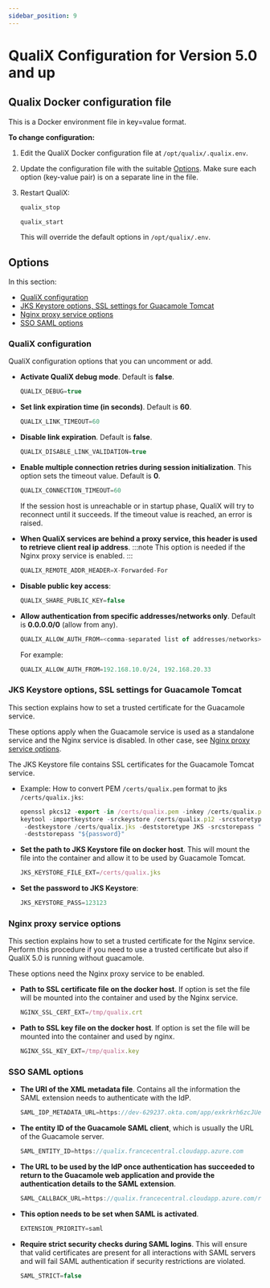```yaml
---
sidebar_position: 9
---
```


# QualiX Configuration for Version 5.0 and up

## Qualix Docker configuration file

This is a Docker environment file in key=value format.

**To change configuration:**

1. Edit the QualiX Docker configuration file at `/opt/qualix/.qualix.env`.
2. Update the configuration file with the suitable [Options](#options). Make sure each option (key-value pair) is on a separate line in the file.
3. Restart QualiX:
    
    ```javascript
    qualix_stop
    ```
    
    ```javascript
    qualix_start
    ```
    
    This will override the default options in `/opt/qualix/.env`.
    

## Options

In this section:

- [QualiX configuration](#qualix-configuration)
- [JKS Keystore options, SSL settings for Guacamole Tomcat](#jks-keystore-options-ssl-settings-for-guacamole-tomcat)
- [Nginx proxy service options](#nginx-proxy-service-options)
- [SSO SAML options](#sso-saml-options)

### QualiX configuration

QualiX configuration options that you can uncomment or add.

- **Activate QualiX debug mode**. Default is **false**.
    
    ```javascript
    QUALIX_DEBUG=true
    ```
    
- **Set link expiration time (in seconds)**. Default is **60**.
    
    ```javascript
    QUALIX_LINK_TIMEOUT=60
    ```
    
- **Disable link expiration**. Default is **false**.
    
    ```javascript
    QUALIX_DISABLE_LINK_VALIDATION=true
    ```
    
- **Enable multiple connection retries during session initialization**. This option sets the timeout value. Default is **0**.
    
    ```javascript
    QUALIX_CONNECTION_TIMEOUT=60
    ```
    
    If the session host is unreachable or in startup phase, QualiX will try to reconnect until it succeeds. If the timeout value is reached, an error is raised.
    
- **When QualiX services are behind a proxy service, this header is used to retrieve client real ip address**.
    :::note
    This option is needed if the Nginx proxy service is enabled.
    :::
    ```javascript
    QUALIX_REMOTE_ADDR_HEADER=X-Forwarded-For
    ```
    
- **Disable public key access**:
    
    ```javascript
    QUALIX_SHARE_PUBLIC_KEY=false
    ```
    
- **Allow authentication from specific addresses/networks only**. Default is **0.0.0.0/0** (allow from any).
    
    ```javascript
    QUALIX_ALLOW_AUTH_FROM=<comma-separated list of addresses/networks>
    ```
    
    For example:
    
    ```javascript
    QUALIX_ALLOW_AUTH_FROM=192.168.10.0/24, 192.168.20.33
    ```
    

### JKS Keystore options, SSL settings for Guacamole Tomcat

This section explains how to set a trusted certificate for the Guacamole service.

These options apply when the Guacamole service is used as a standalone service and the Nginx service is disabled. In other case, see [Nginx proxy service options](#nginx-proxy-service-options).

The JKS Keystore file contains SSL certificates for the Guacamole Tomcat service.

- Example: How to convert PEM `/certs/qualix.pem` format to jks `/certs/qualix.jks`:
    
    ```javascript
    openssl pkcs12 -export -in /certs/qualix.pem -inkey /certs/qualix.pem -out /certs/qualix.p12 -password pass:"${password}"
    keytool -importkeystore -srckeystore /certs/qualix.p12 -srcstoretype PKCS12 \
     -destkeystore /certs/qualix.jks -deststoretype JKS -srcstorepass "${password}" \
     -deststorepass "${password}"
    ```
    

- **Set the path to JKS Keystore file on docker host**. This will mount the file into the container and allow it to be used by Guacamole Tomcat.
    
    ```javascript
    JKS_KEYSTORE_FILE_EXT=/certs/qualix.jks
    ```
    

- **Set the password to JKS Keystore**:
    
    ```javascript
    JKS_KEYSTORE_PASS=123123
    ```
    

### Nginx proxy service options

This section explains how to set a trusted certificate for the Nginx service. Perform this procedure if you need to use a trusted certificate but also if QualiX 5.0 is running without guacamole.

These options need the Nginx proxy service to be enabled.

- **Path to SSL certificate file on the docker host**. If option is set the file will be mounted into the container and used by the Nginx service.
    
    ```javascript
    NGINX_SSL_CERT_EXT=/tmp/qualix.crt
    ```
    

- **Path to SSL key file on the docker host**. If option is set the file will be mounted into the container and used by nginx.
    
    ```javascript
    NGINX_SSL_KEY_EXT=/tmp/qualix.key
    ```
    

### SSO SAML options

- **The URI of the XML metadata file**. Contains all the information the SAML extension needs to authenticate with the IdP.
    
    ```javascript
    SAML_IDP_METADATA_URL=https://dev-629237.okta.com/app/exkrkrh6zcJUewd321/sso/saml/metadata
    ```
    

- **The entity ID of the Guacamole SAML client**, which is usually the URL of the Guacamole server.
    
    ```javascript
    SAML_ENTITY_ID=https://qualix.francecentral.cloudapp.azure.com
    ```
    

- **The URL to be used by the IdP once authentication has succeeded to return to the Guacamole web application and provide the authentication details to the SAML extension**.
    
    ```javascript
    SAML_CALLBACK_URL=https://qualix.francecentral.cloudapp.azure.com/remote/api/ext/quali-auth/connect
    ```
    

- **This option needs to be set when SAML is activated**.
    
    ```javascript
    EXTENSION_PRIORITY=saml
    ```
    

- **Require strict security checks during SAML logins**. This will ensure that valid certificates are present for all interactions with SAML servers and will fail SAML authentication if security restrictions are violated.
    
    ```javascript
    SAML_STRICT=false
    ```